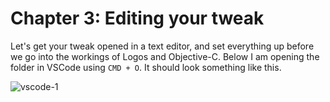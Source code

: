 # Chapter 3: Editing your tweak

Let's get your tweak opened in a text editor, and set everything up before we go into the workings of Logos and Objective-C. Below I am opening the folder in VSCode using ```CMD + O```. It should look something like this.

![vscode-1](https://github.com/MTACS/TweakGuide/blob/master/images/vscode-1.png)

